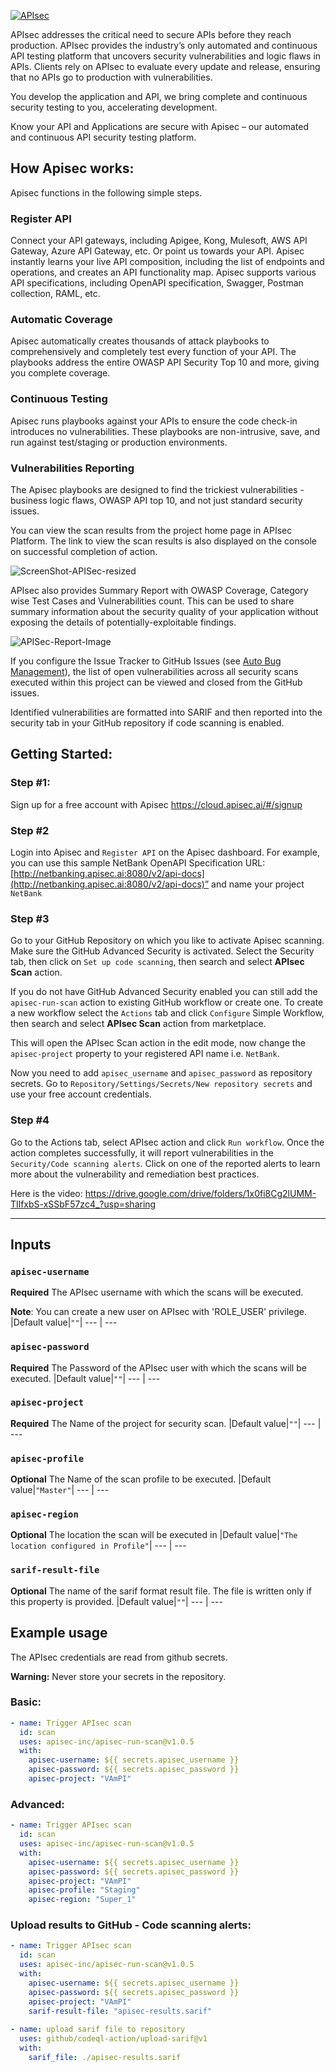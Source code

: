 [![APIsec](https://cloud.apisec.ai/assets/images/logo.png)](https://www.apisec.ai/product)

APIsec addresses the critical need to secure APIs before they reach production. APIsec provides the industry’s only automated and continuous API testing platform that uncovers security vulnerabilities and logic flaws in APIs. Clients rely on APIsec to evaluate every update and release, ensuring that no APIs go to production with vulnerabilities.

You develop the application and API, we bring complete and continuous security testing to you, accelerating development. 

Know your API and Applications are secure with Apisec – our automated and continuous API security testing platform. 

## How Apisec works:
Apisec functions in the following simple steps.

### Register API
Connect your API gateways, including Apigee, Kong, Mulesoft, AWS API Gateway, Azure API Gateway, etc. Or point us towards your API. Apisec instantly learns your live API composition, including the list of endpoints and operations, and creates an API functionality map. Apisec supports various API specifications, including OpenAPI specification, Swagger, Postman collection, RAML, etc.

### Automatic Coverage
Apisec automatically creates thousands of attack playbooks to comprehensively and completely test every function of your API. The playbooks address the entire OWASP API Security Top 10 and more, giving you complete coverage.

### Continuous Testing
Apisec runs playbooks against your APIs to ensure the code check-in introduces no vulnerabilities. These playbooks are non-intrusive, save, and run against test/staging or production environments.

### Vulnerabilities Reporting
The Apisec playbooks are designed to find the trickiest vulnerabilities - business logic flaws, OWASP API top 10, and not just standard security issues. 

You can view the scan results from the project home page in APIsec Platform. The link to view the scan results is also displayed on the console on successful completion of action.

![ScreenShot-APISec-resized](https://user-images.githubusercontent.com/83706991/133243533-5a8cd3b6-9537-4427-af3b-58736fdfe010.jpg)

APIsec also provides Summary Report with OWASP Coverage, Category wise Test Cases and Vulnerabilities count.
This can be used to share summary information about the security quality of your application without exposing the details of potentially-exploitable findings. 

![APISec-Report-Image](https://user-images.githubusercontent.com/83706991/133770517-a4c7c4ed-fd69-4daa-a183-8a5a44a4e904.jpg)

If you configure the Issue Tracker to GitHub Issues (see [Auto Bug Management](https://www.apisec.ai/documentation#section6)), the list of open vulnerabilities across all security scans executed within this project can be viewed and closed from the GitHub issues.

Identified vulnerabilities are formatted into SARIF and then reported into the security tab in your GitHub repository if code scanning is enabled.

## Getting Started:

### Step #1: 
Sign up for a free account with Apisec
https://cloud.apisec.ai/#/signup

### Step #2
Login into Apisec and `Register API` on the Apisec dashboard. 
For example, you can use this sample NetBank OpenAPI Specification URL: [http://netbanking.apisec.ai:8080/v2/api-docs](http://netbanking.apisec.ai:8080/v2/api-docs)” and name your project `NetBank`

### Step #3
Go to your GitHub Repository on which you like to activate Apisec scanning. Make sure the GitHub Advanced Security is activated. Select the Security tab, then click on `Set up code scanning`, then search and select **APIsec Scan** action. 

If you do not have GitHub Advanced Security enabled you can still add the `apisec-run-scan` action to existing GitHub workflow or create one. To create a new workflow select the `Actions` tab and click `Configure` Simple Workflow, then search and select **APIsec Scan** action from marketplace.

This will open the APIsec Scan action in the edit mode, now change the `apisec-project` property to your registered API name i.e. `NetBank`.

Now you need to add `apisec_username` and `apisec_password` as repository secrets. Go to `Repository/Settings/Secrets/New repository secrets` and use your free account credentials.

### Step #4
Go to the Actions tab, select APIsec action and click `Run workflow`. Once the action completes successfully, it will report vulnerabilities in the `Security/Code scanning alerts`. Click on one of the reported alerts to learn more about the vulnerability and remediation best practices.

Here is the video:
https://drive.google.com/drive/folders/1x0fi8Cg2lUMM-TIlfxbS-xSSbF57zc4_?usp=sharing


___

## Inputs

### `apisec-username`
**Required** The APIsec username with which the scans will be executed.

**Note**: You can create a new user on APIsec with 'ROLE_USER' privilege.
|Default value|`""`|
--- | ---
### `apisec-password`
**Required** The Password of the APIsec user with which the scans will be executed.
|Default value|`""`|
--- | ---
### `apisec-project`
**Required** The Name of the project for security scan.
|Default value|`""`|
--- | ---
### `apisec-profile`
**Optional** The Name of the scan profile to be executed.
|Default value|`"Master"`|
--- | ---
### `apisec-region`
**Optional**  The location the scan will be executed in
|Default value|`"The location configured in Profile"`|
--- | ---
### `sarif-result-file`
**Optional** The name of the sarif format result file. The file is written only if this property is provided.
|Default value|`""`|
--- | ---

## Example usage

The APIsec credentials are read from github secrets.

**Warning:** Never store your secrets in the repository.

### Basic:

```yaml
- name: Trigger APIsec scan
  id: scan
  uses: apisec-inc/apisec-run-scan@v1.0.5
  with:
    apisec-username: ${{ secrets.apisec_username }}
    apisec-password: ${{ secrets.apisec_password }}
    apisec-project: "VAmPI"
```
### Advanced:

```yaml
- name: Trigger APIsec scan
  id: scan
  uses: apisec-inc/apisec-run-scan@v1.0.5
  with:
    apisec-username: ${{ secrets.apisec_username }}
    apisec-password: ${{ secrets.apisec_password }}
    apisec-project: "VAmPI"
    apisec-profile: "Staging"
    apisec-region: "Super_1"
```
### Upload results to GitHub - Code scanning alerts:

```yaml
- name: Trigger APIsec scan
  id: scan
  uses: apisec-inc/apisec-run-scan@v1.0.5
  with:
    apisec-username: ${{ secrets.apisec_username }}
    apisec-password: ${{ secrets.apisec_password }}
    apisec-project: "VAmPI"
    sarif-result-file: "apisec-results.sarif"
    
- name: upload sarif file to repository
  uses: github/codeql-action/upload-sarif@v1
  with:
    sarif_file: ./apisec-results.sarif
```
